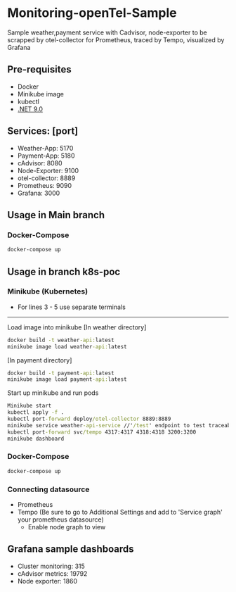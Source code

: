 ﻿# Monitoring-openTel-Sample

Sample weather,payment service with Cadvisor, node-exporter to be scrapped by otel-collector for Prometheus, traced by Tempo, visualized by Grafana

## Pre-requisites
- Docker
- Minikube image
- kubectl
- [.NET 9.0](https://dotnet.microsoft.com/en-us/download/dotnet/9.0)

## Services: [port]
- Weather-App: 5170
- Payment-App: 5180
- cAdvisor: 8080
- Node-Exporter: 9100
- otel-collector: 8889
- Prometheus: 9090
- Grafana: 3000

## Usage in Main branch
### Docker-Compose
```cmd
docker-compose up
```
## Usage in branch k8s-poc
### Minikube (Kubernetes)
- For lines 3 - 5 use separate terminals
---
Load image into minikube
[In weather directory]
```cmd
docker build -t weather-api:latest
minikube image load weather-api:latest
```
[In payment directory]
```cmd
docker build -t payment-api:latest
minikube image load payment-api:latest
```
Start up minikube and run pods
```cmd
Minikube start
kubectl apply -f .
kubectl port-forward deploy/otel-collector 8889:8889
minikube service weather-api-service //'/test' endpoint to test traceability
kubectl port-forward svc/tempo 4317:4317 4318:4318 3200:3200
minikube dashboard
```

### Docker-Compose
```cmd
docker-compose up
```

### Connecting datasource
- Prometheus
- Tempo (Be sure to go to Additional Settings and add to 'Service graph' your prometheus datasource)
  - Enable node graph to view
## Grafana sample dashboards

- Cluster monitoring: 315
- cAdvisor metrics: 19792
- Node exporter: 1860
